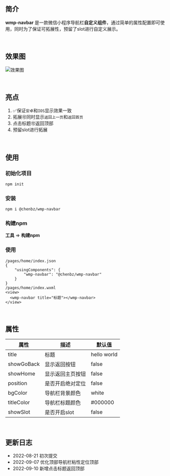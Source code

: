 ## 简介

**wmp-navbar** 是一款微信小程序导航栏**自定义组件**，通过简单的属性配置即可使用，同时为了保证可拓展性，预留了slot进行自定义展示。

<br />

## 效果图

![效果图](https://s1.ax1x.com/2022/09/07/vbZj29.png)

<br />

## 亮点

1. ✅保证`安卓`和`IOS`显示效果一致
2. 拓展🉑️同时显示`返回上一页`和`返回首页`
3. 点击标题🉑️返回顶部
4. 预留slot进行拓展

<br />

## 使用

### 初始化项目

```bash
npm init
```



### 安装

```bash
npm i @chenbz/wmp-navbar
```



### 构建npm

**工具** => **构建npm**



### 使用

```
/pages/home/index.json
{
    "usingComponents": {
        "wmp-navbar": "@chenbz/wmp-navbar"
    }
}
/pages/home/index.wxml
<view>
  <wmp-navbar title="标题"></wmp-navbar>
</view>
```

<br />

## 属性

| 属性       | 描述             | 默认值      |
| ---------- | ---------------- | ----------- |
| title      | 标题             | hello world |
| showGoBack | 显示返回按钮     | false       |
| showHome   | 显示返回主页按钮 | false       |
| position   | 是否开启绝对定位 | false       |
| bgColor    | 导航栏背景颜色   | white |
| titleColor | 导航栏标题颜色   | \#000000    |
| showSlot   | 是否开启slot     | false       |

<br />

## 更新日志

- 2022-08-21 初次提交
- 2022-09-07 优化顶部导航栏粘性定位顶部
- 2022-09-10 新增点击标题返回顶部

